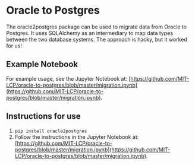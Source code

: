 # Oracle to Postgres

The oracle2postgres package can be used to migrate data from Oracle to Postgres. It uses SQLAlchemy as an intermediary to map data types between the two database systems. The approach is hacky, but it worked for us! 

## Example Notebook

For example usage, see the Jupyter Notebook at: [https://github.com/MIT-LCP/oracle-to-postgres/blob/master/migration.ipynb](https://github.com/MIT-LCP/oracle-to-postgres/blob/master/migration.ipynb).

## Instructions for use

1. `pip install oracle2postgres`
2. Follow the instructions in the Jupyter Notebook at: [https://github.com/MIT-LCP/oracle-to-postgres/blob/master/migration.ipynb](https://github.com/MIT-LCP/oracle-to-postgres/blob/master/migration.ipynb).
